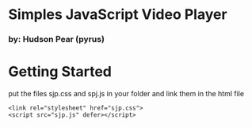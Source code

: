 # Simples JavaScript Video Player
### by: Hudson Pear (pyrus)

# Getting Started
put the files sjp.css and spj.js in your folder and link them in the html file
```
<link rel="stylesheet" href="sjp.css">
<script src="sjp.js" defer></script>
```
